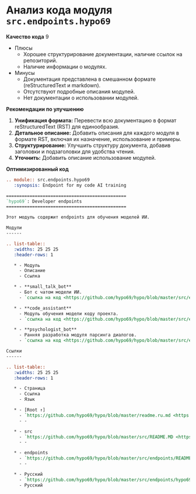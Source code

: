 # Анализ кода модуля `src.endpoints.hypo69`

**Качество кода**
9
 - Плюсы
    - Хорошее структурирование документации, наличие ссылок на репозиторий.
    - Наличие информации о модулях.
 - Минусы
    - Документация представлена в смешанном формате (reStructuredText и markdown).
    - Отсутствуют подробные описания модулей.
    - Нет документации о использовании модулей.

**Рекомендации по улучшению**

1.  **Унификация формата:** Перевести всю документацию в формат reStructuredText (RST) для единообразия.
2.  **Детальное описание:** Добавить описания для каждого модуля в формате RST, включая их назначение, использование и примеры.
3.  **Структурирование:** Улучшить структуру документа, добавив заголовки и подзаголовки для удобства чтения.
4. **Уточнить:**  Добавить описание использование модулей.

**Оптимизированный код**

```rst
.. module:: src.endpoints.hypo69
   :synopsis: Endpoint for my code AI training

==============================================
`hypo69`: Developer endpoints
==============================================

Этот модуль содержит endpoints для обучения моделей ИИ.

Модули
------

.. list-table::
   :widths: 25 25 25
   :header-rows: 1

   * - Модуль
     - Описание
     - Ссылка

   * - **small_talk_bot**
     - Бот с чатом модели ИИ.
     - `ссылка на код <https://github.com/hypo69/hypo/blob/master/src/endpoints/hypo69/small_talk_bot.py>`_

   * - **code_assistant**
     - Модуль обучения модели коду проекта.
     - `ссылка на код <https://github.com/hypo69/hypo/blob/master/src/endpoints/hypo69/code_assistant.py>`_

   * - **psychologist_bot**
     - Ранняя разработка модуля парсинга диалогов.
     - `ссылка на код <https://github.com/hypo69/hypo/blob/master/src/endpoints/hypo69/psychologist_bot.py>`_

Ссылки
------

.. list-table::
   :widths: 25 25 25
   :header-rows: 1

   * - Страница
     - Ссылка
     - Язык

   * - [Root ↑]
     - `https://github.com/hypo69/hypo/blob/master/readme.ru.md <https://github.com/hypo69/hypo/blob/master/readme.ru.md>`_
     - -

   * - src
     - `https://github.com/hypo69/hypo/blob/master/src/README.MD <https://github.com/hypo69/hypo/blob/master/src/README.MD>`_
     - -

   * - endpoints
     - `https://github.com/hypo69/hypo/blob/master/src/endpoints/README.MD <https://github.com/hypo69/hypo/blob/master/src/endpoints/README.MD>`_
     - -

   * - Русский
     - `https://github.com/hypo69/hypo/blob/master/src/endpoints/hypo69/readme.ru.md <https://github.com/hypo69/hypo/blob/master/src/endpoints/hypo69/readme.ru.md>`_
     - Русский
```